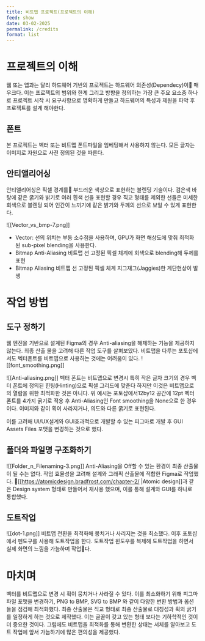 ```yaml
---
title: 비트맵 프로젝트(프로젝트의 이해)
feed: show
date: 03-02-2025
permalink: /credits
format: list
---
```


# 프로젝트의 이해
웹 또는 앱과는 달리 하드웨어 기반의 프로젝트는 하드웨어 의존성(Dependecy)이 매우크다. 이는 프로젝트의 범위와 한계 그리고 방향을 정의하는 가장 큰 주요 요소중 하나로 프로젝트 시작 시 요구사항으로 명확하게 만들고 하드웨어의 특성과 제원을 파악 후 프로젝트를 설계 해야한다.

## 폰트
본 프로젝트는 벡터 또는 비트맵 폰트파일을 임베딩해서 사용하지 않는다. 모든 글자는 이미지로 자원으로 사전 정의된 것을 따른다.  

## 안티앨리어싱
안티앨리어싱은 픽셀 경계를 부드러운 색상으로 표현하는 블렌딩 기술이다. 검은색 바탕에 같은 굵기와 밝기로 여러 흰색 선을 표현할 경우 직교 형태를 제외한 선들은 미세한 회색으로 블렌딩 되어 인간이 느끼기에 같은 밝기와 두께의 선으로 보일 수 있게 표현한다.

![[Vector_vs_bmp-7.png]]
- Vector: 선의 위치는 부동 소수점을 사용하며, GPU가 화면 해상도에 맞춰 최적화된 sub-pixel blending을 사용한다.
- Bitmap Anti-Aliasing 비트맵 선 고정된 픽셀 체계에 회색으로 blending해 두께를 표현
- Bitmap Aliasing 비트맵 선 고정된 픽셀 체계 지그재그(Jaggies)한 계단현상이 발생

# 작업 방법

## 도구 정하기
웹 엔진을 기반으로 설계된 Figma의 경우 Anti-aliasing을 해제하는 기능을 제공하지 않는다. 최종 산출
물을 고려해 다른 작업 도구를 살펴보았다. 비트맵을 다루는 포토샵에서도 벡터폰트를 비트맵으로 사용하는 것에는 어려움이 있다. 
![[font_smoothing.png]]

![[Anti-aliasing.png]]
벡터 폰트는 비트맵으로 변경시 특히 작은 글자 크기의 경우 벡터 폰트에 정의된 힌팅(Hinting)으로 픽셀 그리드에 맞춘다 하지만 이것은 비트맵으로의 열람을 위한 최적화한 것은 아니다. 위 예시는 포토샵에서12by12 공간에 12pt 벡터 폰트를 4가지 굵기로 적용 후 Anti-Aliasing인 Font smoothing을 None으로 한 경우이다. 이미지와 같이 획이 사라지거나, 의도와 다른 굵기로 표현된다.

이를 고려해 UI/UX설계와 GUI효과적으로 개발할 수 있는 피그마로 개발 후 GUI Assets Files 포맷을 변경하는 것으로 했다.


## 폴더와 파일명 구조화하기
![[Folder_n_Filenaming-3.png]]
Anti-Aliasing을 Off할 수 있는 환경이 최종 산출물이 될 수는 없다. 작업 효율성을 고려해 설계와 그래픽 산출물에 적합한 Figma로 작업했다.
[[https://atomicdesign.bradfrost.com/chapter-2/ |Atomic design]]과 같은 Design system 형태로 만들어서 재사용 했으며, 이를 통해 설계와 GUI를 하나로 통합했다.

## 도트작업
![[dot-1.png]]
비트맵 전환을 최적화해 뭉치거나 사리지는 것을 최소했다. 이후 포토샵에서 펜도구를 사용해 도트작업을 한다. 도트작업 윈도우를 복제해 도트작업을 하면서 실제 화면의 느낌을 가늠하며 작업다.  

# 마치며
벡터를 비트맵으로 변경 시 획이 뭉치거나 사라질 수 있다. 이를 최소화하기 위해 피그마파일 포맷을 변경하기, PNG to BMP, SVG to BMP 와 같이 다양한 변환 방법과 옵션들을 점검해 최적화했다. 
최종 산출물은 직교 형태로 최종 산출물로 대칭성과 획의 굵기를 일정하게 하는 것으로 제작했다. 이는 글꼴이 갖고 있는 형태 보다는 기하학적인 것이 더 중요한 것이다.
그럼에도 비트맵을 최적화를 통해 변환한 상태는 서체를 알아보고 도트 작업에 앞서 가늠하기에 많은 편의성을 제공했다.